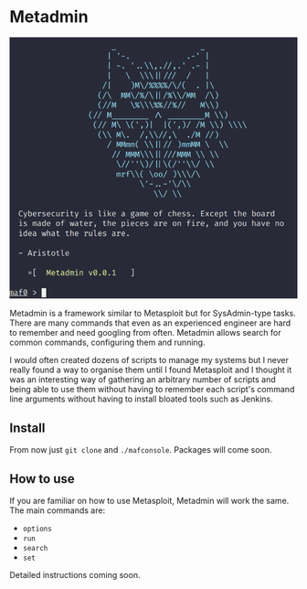 # Metadmin

![Main screen](assets/main_screen.png)

Metadmin is a framework similar to Metasploit but for SysAdmin-type tasks.
There are many commands that even as an experienced engineer are hard to
remember and need googling from often. Metadmin allows search for common
commands, configuring them and running.

I would often created dozens of scripts to manage my systems but I never really
found a way to organise them until I found Metasploit and I thought it was an
interesting way of gathering an arbitrary number of scripts and being able to
use them without having to remember each script's command line arguments
without having to install bloated tools such as Jenkins.

## Install

From now just `git clone` and `./mafconsole`. Packages will come soon.

## How to use

If you are familiar on how to use Metasploit, Metadmin will work the same. The
main commands are:

- `options`
- `run`
- `search`
- `set`

Detailed instructions coming soon.

